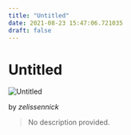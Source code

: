 ```yaml
---
title: "Untitled"
date: 2021-08-23 15:47:06.721035
draft: false
---
```


# Untitled

![Untitled](../images/47321dd8-0453-11ec-b1d2-1e00f30e0089.png)

by *zelissennick*



> No description provided.